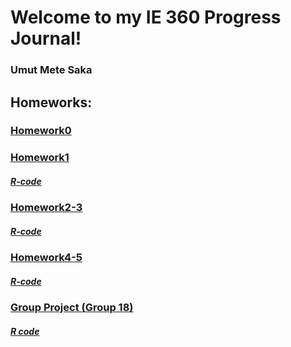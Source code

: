 # Welcome to my IE 360 Progress Journal!

### Umut Mete Saka



## Homeworks:


### [Homework0](files/hw0_metesaka.html)


### [Homework1](files/HW1/HW1.html)

##### [R-code](files/HW1/R_code.R)


### [Homework2-3](files/HW2-3/HW2_3.html)

##### [R-code](files/HW2-3/HW2_3.R)

### [Homework4-5](files/HW2-3/IE-360-HW45.html)

##### [R-code](files/HW4-5/HW4-5.R)


### [Group Project (Group 18)](https://bu-ie-360.github.io/spring20-metesaka/files/Project/Project-_Report.html)
##### [R code](https://bu-ie-360.github.io/spring20-metesaka/files/Project/IE360-Proj_code.R)